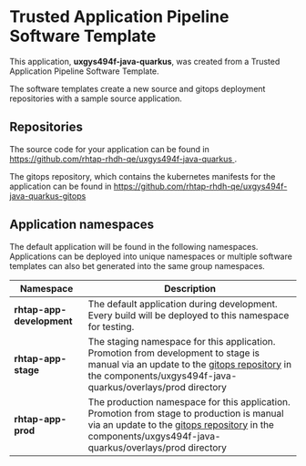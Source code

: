 # Trusted Application Pipeline Software Template

This application, **uxgys494f-java-quarkus**, was created from a Trusted Application Pipeline Software Template.

The software templates create a new source and gitops deployment repositories with a sample source application. 

## Repositories

The source code for your application can be found in [https://github.com/rhtap-rhdh-qe/uxgys494f-java-quarkus ](https://github.com/rhtap-rhdh-qe/uxgys494f-java-quarkus ).
 
The gitops repository, which contains the kubernetes manifests for the application can be found in 
[https://github.com/rhtap-rhdh-qe/uxgys494f-java-quarkus-gitops ](https://github.com/rhtap-rhdh-qe/uxgys494f-java-quarkus-gitops ) 

## Application namespaces 

The default application will be found in the following namespaces. Applications can be deployed into unique namespaces or multiple software templates can also bet generated into the same group namespaces.  

|  Namespace   |  Description   |  
| -------- | -------- |   
| **rhtap-app-development** | The default application during development. Every build will be deployed to this namespace for testing. | 
| **rhtap-app-stage** | The staging namespace for this application. Promotion from development to stage is manual via an update to the [gitops repository](https://github.com/rhtap-rhdh-qe/uxgys494f-java-quarkus-gitops ) in the components/uxgys494f-java-quarkus/overlays/prod directory |  
| **rhtap-app-prod** | The production namespace for this application. Promotion from stage to production is manual via an update to the [gitops repository](https://github.com/rhtap-rhdh-qe/uxgys494f-java-quarkus-gitops ) in the components/uxgys494f-java-quarkus/overlays/prod directory | 